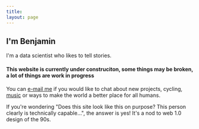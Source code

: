 ```yaml
---
title:
layout: page
---
```

<h2>I'm Benjamin</h2>

I'm a data scientist who likes to tell stories.

<h4>This website is currently under construciton, some things may be broken, a lot
of things are work in progress</h4>

You can [e-mail me](mailto:contactme.strvj@aleeas.com) if you would like to chat about
new projects, cycling, [music](https://www.youtube.com/watch?v=OKgYJnBCjXk) or ways to make the world a better place for all humans.

If you're wondering "Does this site look like this on purpose? This person clearly is
technically capable...", the answer is yes! It's a nod to web 1.0 design of the 90s.